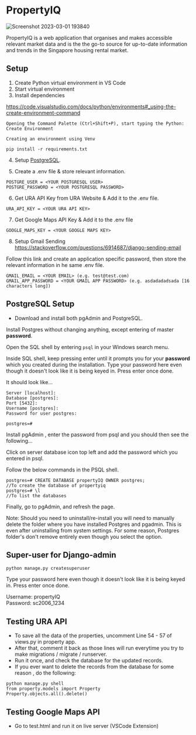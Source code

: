 # PropertyIQ
![Screenshot 2023-03-01 193840](https://user-images.githubusercontent.com/95838788/222974513-96d5ad6a-55ca-4d5b-b0d1-1ba060eaee57.png)

PropertyIQ is a web application that organises and makes accessible relevant market data and is the the go-to source for up-to-date information and trends in the Singapore housing rental market.

## Setup

1) Create Python virtual environment in VS Code 
2) Start virtual environment
3) Install dependencies 

https://code.visualstudio.com/docs/python/environments#_using-the-create-environment-command
```
Opening the Command Palette (Ctrl+Shift+P), start typing the Python: Create Environment 

Creating an environment using Venv

pip install -r requirements.txt
```

4) Setup [PostgreSQL](#postgresql-setup).

5) Create a .env file & store relevant information.
```
POSTGRE_USER = <YOUR POSTGRESQL USER>
POSTGRE_PASSWORD = <YOUR POSTGRESQL PASSWORD>
```

6) Get URA API Key from URA Website & Add it to the .env file.
```
URA_API_KEY = <YOUR URA API KEY>
```

7) Get Google Maps API Key & Add it to the .env file
```
GOOGLE_MAPS_KEY = <YOUR GOOGLE MAPS KEY>
```

8) Setup Gmail Sending
https://stackoverflow.com/questions/6914687/django-sending-email

Follow this link and create an application specific password, then store the relevant information in he same .env file.
```
GMAIL_EMAIL = <YOUR EMAIL> (e.g. test@test.com)
GMAIL_APP_PASSWORD = <YOUR GMAIL APP PASSWORD> (e.g. asdadadadsada [16 characters long])
```

## PostgreSQL Setup

- Download and install both pgAdmin and PostgreSQL.

Install Postgres without changing anything, except entering of master **password**.

Open the SQL shell by entering ```psql``` in your Windows search menu.

Inside SQL shell, keep pressing enter until it prompts you for your **password** which you created during the installation. Type your password here even though it doesn't look like it is being keyed in. Press enter once done.

It should look like...
```
Server [localhost]:
Database [postgres]:
Port [5432]:
Username [postgres]:
Password for user postgres:

postgres=# 
```

Install pgAdmin , enter the password from psql and you should then see the following...

Click on server database icon top left and add the password which you entered in psql.

Follow the below commands in the PSQL shell.
```
postgres=# CREATE DATABASE propertyIQ OWNER postgres;
//To create the database of propertyiq
postgres=# \l 
//To list the databases 
```
Finally, go to pgAdmin, and refresh the page.

Note: Should you need to uninstall/re-install you will need to manually delete the folder where you have installed Postgres and pgadmin. This is even after uninstalling from system settings. For some reason, Postgres folder's don't remove entirely even though you select the option.

## Super-user for Django-admin
```python manage.py createsuperuser```

Type your password here even though it doesn't look like it is being keyed in. Press enter once done.

Username: propertyIQ    
Password: sc2006_1234

## Testing URA API 
- To save all the data of the properties, uncomment Line 54 - 57 of views.py in property app. 
- After that, comment it back as those lines will run everytime you try to make migrations / migrate / runserver.
- Run it once, and check the database for the updated records.
- If you ever want to delete the records from the database for some reason , do the following:

```
python manage.py shell
from property.models import Property
Property.objects.all().delete()
```

## Testing Google Maps API
- Go to test.html and run it on live server (VSCode Extension)

